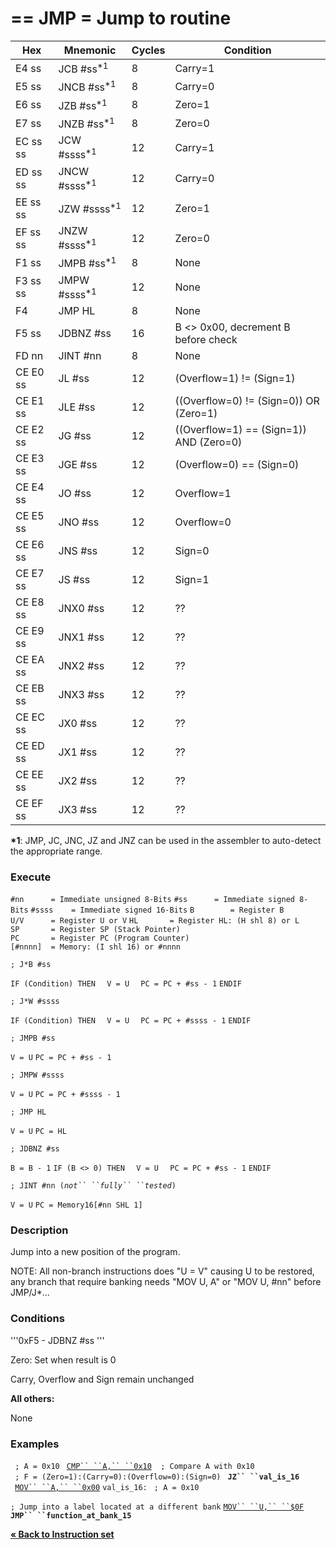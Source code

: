 \== JMP = Jump to routine
==

| Hex      | Mnemonic                  | Cycles | Condition                               |
| -------- | ------------------------- | ------ | --------------------------------------- |
| E4 ss    | JCB \#ss<sup>\*1</sup>    | 8      | Carry=1                                 |
| E5 ss    | JNCB \#ss<sup>\*1</sup>   | 8      | Carry=0                                 |
| E6 ss    | JZB \#ss<sup>\*1</sup>    | 8      | Zero=1                                  |
| E7 ss    | JNZB \#ss<sup>\*1</sup>   | 8      | Zero=0                                  |
| EC ss ss | JCW \#ssss<sup>\*1</sup>  | 12     | Carry=1                                 |
| ED ss ss | JNCW \#ssss<sup>\*1</sup> | 12     | Carry=0                                 |
| EE ss ss | JZW \#ssss<sup>\*1</sup>  | 12     | Zero=1                                  |
| EF ss ss | JNZW \#ssss<sup>\*1</sup> | 12     | Zero=0                                  |
| F1 ss    | JMPB \#ss<sup>\*1</sup>   | 8      | None                                    |
| F3 ss ss | JMPW \#ssss<sup>\*1</sup> | 12     | None                                    |
| F4       | JMP HL                    | 8      | None                                    |
| F5 ss    | JDBNZ \#ss                | 16     | B \<\> 0x00, decrement B before check   |
| FD nn    | JINT \#nn                 | 8      | None                                    |
| CE E0 ss | JL \#ss                   | 12     | (Overflow=1) \!= (Sign=1)               |
| CE E1 ss | JLE \#ss                  | 12     | ((Overflow=0) \!= (Sign=0)) OR (Zero=1) |
| CE E2 ss | JG \#ss                   | 12     | ((Overflow=1) == (Sign=1)) AND (Zero=0) |
| CE E3 ss | JGE \#ss                  | 12     | (Overflow=0) == (Sign=0)                |
| CE E4 ss | JO \#ss                   | 12     | Overflow=1                              |
| CE E5 ss | JNO \#ss                  | 12     | Overflow=0                              |
| CE E6 ss | JNS \#ss                  | 12     | Sign=0                                  |
| CE E7 ss | JS \#ss                   | 12     | Sign=1                                  |
| CE E8 ss | JNX0 \#ss                 | 12     | ??                                      |
| CE E9 ss | JNX1 \#ss                 | 12     | ??                                      |
| CE EA ss | JNX2 \#ss                 | 12     | ??                                      |
| CE EB ss | JNX3 \#ss                 | 12     | ??                                      |
| CE EC ss | JX0 \#ss                  | 12     | ??                                      |
| CE ED ss | JX1 \#ss                  | 12     | ??                                      |
| CE EE ss | JX2 \#ss                  | 12     | ??                                      |
| CE EF ss | JX3 \#ss                  | 12     | ??                                      |

**\*1**: JMP, JC, JNC, JZ and JNZ can be used in the assembler to
auto-detect the appropriate range.

### Execute

`#nn      = Immediate unsigned 8-Bits`
`#ss      = Immediate signed 8-Bits`
`#ssss    = Immediate signed 16-Bits`
`B        = Register B`
`U/V      = Register U or V`
`HL       = Register HL: (H shl 8) or L`
`SP       = Register SP (Stack Pointer)`
`PC       = Register PC (Program Counter)`
`[#nnnn]  = Memory: (I shl 16) or #nnnn`

`; J*B #ss`

`IF (Condition) THEN`
`  V = U`
`  PC = PC + #ss - 1`
`ENDIF`

`; J*W #ssss`

`IF (Condition) THEN`
`  V = U`
`  PC = PC + #ssss - 1`
`ENDIF`

`; JMPB #ss`

`V = U`
`PC = PC + #ss - 1`

`; JMPW #ssss`

`V = U`
`PC = PC + #ssss - 1`

`; JMP HL`

`V = U`
`PC = HL`

`; JDBNZ #ss`

`B = B - 1`
`IF (B <> 0) THEN`
`  V = U`
`  PC = PC + #ss - 1`
`ENDIF`

`; JINT #nn (`*`not`` ``fully`` ``tested`*`)`

`V = U`
`PC = Memory16[#nn SHL 1]`

### Description

Jump into a new position of the program.

NOTE: All non-branch instructions does "U = V" causing U to be restored,
any branch that require banking needs "MOV U, A" or "MOV U, \#nn" before
JMP/J\*...

### Conditions

'''0xF5 - JDBNZ \#ss '''

Zero: Set when result is 0

Carry, Overflow and Sign remain unchanged

**All others:**

None

### Examples

` ; A = 0x10`
` `[`CMP`` ``A,``
``0x10`](PM_Opc_CMP8.md "wikilink")`  ; Compare A with 0x10`
` ; F = (Zero=1):(Carry=0):(Overflow=0):(Sign=0)`
` `**`JZ`` ``val_is_16`**
` `[`MOV`` ``A,`` ``0x00`](PM_Opc_MOV8.md "wikilink")
`val_is_16:`
` ; A = 0x10`

`; Jump into a label located at a different bank`
[`MOV`` ``U,`` ``$0F`](PM_Opc_MOV8.md "wikilink")
**`JMP`` ``function_at_bank_15`**

[**« Back to Instruction set**](PM_InstructionList.md "wikilink")